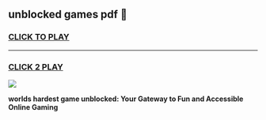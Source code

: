 
## unblocked games pdf 👋
<h3>
<a href="https://premium.freeplayer.one?title=unblocked_games_pdf&ref=13F">CLICK TO PLAY</a></h3>
<hr>

<h3>
<a href="https://premium.freeplayer.one?title=unblocked_games_pdf&ref=13F">CLICK 2 PLAY</a>
  
</h3>

<a href="https://premium.freeplayer.one?title=unblocked_games_pdf&ref=12F/"><img src="https://clearcache.store/games.png"></a>


**worlds hardest game unblocked: Your Gateway to Fun and Accessible Online Gaming**

